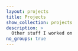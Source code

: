 ```yaml
---
layout: projects
title: Projects
show_collection: projects
description: >
  Other stuff I worked on
no_groups: true
---
```

